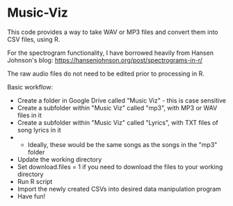 # Music-Viz

This code provides a way to take WAV or MP3 files and convert them into CSV files, using R.

For the spectrogram functionality, I have borrowed heavily from Hansen Johnson's blog:
https://hansenjohnson.org/post/spectrograms-in-r/

The raw audio files do not need to be edited prior to processing in R.

Basic workflow:
 * Create a folder in Google Drive called "Music Viz" - this is case sensitive
 * Create a subfolder within "Music Viz" called "mp3", with MP3 or WAV files in it
 * Create a subfolder within "Music Viz" called "Lyrics", with TXT files of song lyrics in it
 * * Ideally, these would be the same songs as the songs in the "mp3" folder
 * Update the working directory
 * Set download.files = 1 if you need to download the files to your working directory
 * Run R script
 * Import the newly created CSVs into desired data manipulation program
 * Have fun!
